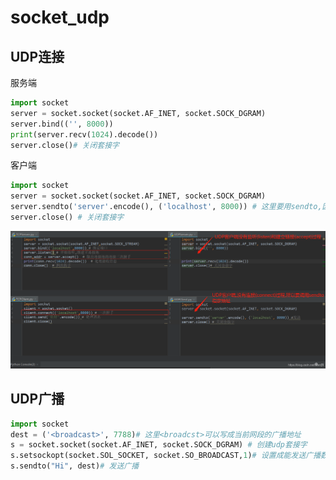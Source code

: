 # socket_udp



## UDP连接
服务端
```python
import socket
server = socket.socket(socket.AF_INET, socket.SOCK_DGRAM)
server.bind(('', 8000))
print(server.recv(1024).decode())
server.close()# 关闭套接字
```

客户端
```python
import socket
server = socket.socket(socket.AF_INET, socket.SOCK_DGRAM)
server.sendto('server'.encode(), ('localhost', 8000)) # 这里要用sendto,因为udp没有建立链接
server.close() # 关闭套接字
```


![](./python_socket_udp/1.png)


## UDP广播
```python
import socket
dest = ('<broadcast>', 7788)# 这里<broadcst>可以写成当前网段的广播地址
s = socket.socket(socket.AF_INET, socket.SOCK_DGRAM) # 创建udp套接字
s.setsockopt(socket.SOL_SOCKET, socket.SO_BROADCAST,1)# 设置成能发送广播数据
s.sendto("Hi", dest)# 发送广播
```